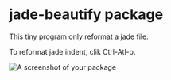 # jade-beautify package

This tiny program only reformat a jade file.

To reformat jade indent, clik Ctrl-Atl-o.

![A screenshot of your package](https://f.cloud.github.com/assets/69169/2290250/c35d867a-a017-11e3-86be-cd7c5bf3ff9b.gif)
